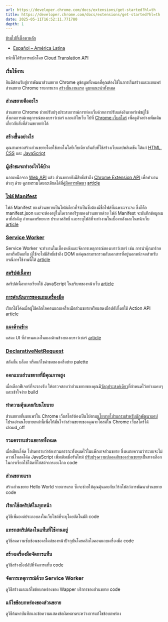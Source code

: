 ```yaml
---
url: https://developer.chrome.com/docs/extensions/get-started?hl=th
title: https://developer.chrome.com/docs/extensions/get-started?hl=th
date: 2025-05-11T16:52:11.771780
depth: 1
---
```


[ ข้ามไปที่เนื้อหาหลัก ](https://developer.chrome.com/docs/extensions/get-started?hl=th#main-content)
  * [Español – América Latina](https://developer.chrome.com/docs/extensions/get-started?hl=es-419)




หน้านี้ได้รับการแปลโดย [Cloud Translation API](https://cloud.google.com/translate/?hl=th)


###  เริ่มใช้งาน 
ยินดีต้อนรับสู่การพัฒนาส่วนขยาย Chrome ดูข้อมูลทั้งหมดที่คุณต้องใช้ในการเริ่มสร้างและเผยแพร่ส่วนขยาย Chrome รายการแรก 
[สร้างชิ้นงานแรก](https://developer.chrome.com/docs/extensions/get-started/tutorial/hello-world?hl=th) [ดูบทแนะนำทั้งหมด](https://developer.chrome.com/docs/extensions/get-started?hl=th#tutorials)
###  ส่วนขยายคืออะไร 
ส่วนขยาย Chrome ช่วยปรับปรุงประสบการณ์การท่องเว็บด้วยการปรับแต่งอินเทอร์เฟซผู้ใช้ สังเกตการณ์เหตุการณ์ของเบราว์เซอร์ และแก้ไขเว็บ ไปที่ [Chrome เว็บสโตร์](https://chromewebstore.google.com/?hl=th) เพื่อดูตัวอย่างเพิ่มเติมเกี่ยวกับสิ่งที่ส่วนขยายทำได้ 
###  สร้างขึ้นอย่างไร 
คุณสามารถสร้างส่วนขยายโดยใช้เทคโนโลยีเว็บเดียวกันกับที่ใช้สร้างเว็บแอปพลิเคชัน ได้แก่ [HTML](https://web.dev/learn/html?hl=th), [CSS](https://web.dev/learn/css?hl=th) และ [JavaScript](https://developer.mozilla.org/docs/Learn/JavaScript)
###  ผู้เข้าชมจะทำอะไรได้บ้าง 
นอกเหนือจาก [Web API](https://developer.mozilla.org/docs/Web/API) แล้ว ส่วนขยายยังมีสิทธิ์เข้าถึง [Chrome Extension API](https://developer.chrome.com/docs/extensions/reference?hl=th) เพื่อทำงานต่างๆ ด้วย ดูภาพรวมโดยละเอียดได้ที่[คู่มือการพัฒนา](https://developer.chrome.com/docs/extensions/develop?hl=th)
[ article  ](https://developer.chrome.com/docs/extensions/reference/manifest?hl=th)
###  [ ไฟล์ Manifest ](https://developer.chrome.com/docs/extensions/reference/manifest?hl=th)
ไฟล์ Manifest ของส่วนขยายเป็นไฟล์เดียวที่จำเป็นซึ่งต้องมีชื่อไฟล์ที่เฉพาะเจาะจง ซึ่งก็คือ manifest.json และจะต้องอยู่ในไดเรกทอรีรูทของส่วนขยายด้วย ไฟล์ Manifest จะบันทึกข้อมูลเมตาที่สําคัญ กําหนดทรัพยากร ประกาศสิทธิ์ และระบุไฟล์ที่จะทํางานในเบื้องหลังและในหน้าเว็บ 
[ article  ](https://developer.chrome.com/docs/extensions/develop/concepts/service-workers?hl=th)
###  [ Service Worker ](https://developer.chrome.com/docs/extensions/develop/concepts/service-workers?hl=th)
Service Worker จะทำงานในเบื้องหลังและจัดการเหตุการณ์ของเบราว์เซอร์ เช่น การนำบุ๊กมาร์กออกหรือปิดแท็บ ผู้ใช้จะไม่มีสิทธิ์เข้าถึง DOM แต่คุณสามารถรวมกับเอกสารที่อยู่นอกหน้าจอสำหรับกรณีการใช้งานนี้ได้ 
[ article  ](https://developer.chrome.com/docs/extensions/develop/concepts/content-scripts?hl=th)
###  [ สคริปต์เนื้อหา ](https://developer.chrome.com/docs/extensions/develop/concepts/content-scripts?hl=th)
สคริปต์เนื้อหาจะเรียกใช้ JavaScript ในบริบทของหน้าเว็บ 
[ article  ](https://developer.chrome.com/docs/extensions/reference/api/action?hl=th)
###  [ การดำเนินการของแถบเครื่องมือ ](https://developer.chrome.com/docs/extensions/reference/api/action?hl=th)
เรียกใช้โค้ดเมื่อผู้ใช้คลิกไอคอนแถบเครื่องมือส่วนขยายหรือแสดงป๊อปอัปโดยใช้ Action API 
[ article  ](https://developer.chrome.com/docs/extensions/reference/api/sidePanel?hl=th)
###  [ แผงด้านข้าง ](https://developer.chrome.com/docs/extensions/reference/api/sidePanel?hl=th)
แสดง UI ที่กําหนดเองในแผงด้านข้างของเบราว์เซอร์ 
[ article  ](https://developer.chrome.com/docs/extensions/reference/api/declarativeNetRequest?hl=th)
###  [ DeclarativeNetRequest ](https://developer.chrome.com/docs/extensions/reference/api/declarativeNetRequest?hl=th)
สกัดกั้น บล็อก หรือแก้ไขคำขอของเครือข่าย 
palette 
###  ออกแบบส่วนขยายที่มีคุณภาพสูง 
เมื่อเลือกฟีเจอร์ที่จะรองรับ ให้ตรวจสอบว่าส่วนขยายของคุณมี[วัตถุประสงค์เดียว](https://developer.chrome.com/docs/webstore/program-policies/quality-guidelines-faq?hl=th)ที่กําหนดไว้อย่างแคบๆ และเข้าใจง่าย 
build 
###  ทำความคุ้นเคยกับนโยบาย 
ส่วนขยายที่เผยแพร่ใน Chrome เว็บสโตร์ต้องเป็นไปตาม[นโยบายโปรแกรมสำหรับนักพัฒนาแอป](https://developer.chrome.com/docs/webstore/program-policies?hl=th) โปรดอ่านนโยบายเหล่านี้เพื่อให้มั่นใจว่าส่วนขยายของคุณจะโฮสต์ใน Chrome เว็บสโตร์ได้ 
cloud_off 
###  รวมตรรกะส่วนขยายทั้งหมด 
เมื่อเขียนโค้ด โปรดทราบว่าต้องรวมตรรกะทั้งหมดไว้ในแพ็กเกจส่วนขยาย ซึ่งหมายความว่าระบบจะไม่ดาวน์โหลดโค้ด JavaScript เพิ่มเติมเมื่อรันไทม์ [ปรับปรุงความปลอดภัยของส่วนขยาย](https://developer.chrome.com/docs/extensions/migrating/improve-security?hl=th)เป็นทางเลือกในการเรียกใช้โค้ดที่โฮสต์จากระยะไกล 
code 
###  ส่วนขยายแรก 
สร้างส่วนขยาย Hello World รายการแรก ซึ่งจะช่วยให้คุณคุ้นเคยกับเวิร์กโฟลว์การพัฒนาส่วนขยาย 
code 
###  เรียกใช้สคริปต์ในทุกหน้า 
ดูวิธีเพิ่มองค์ประกอบลงในเว็บไซต์ที่ระบุโดยอัตโนมัติ 
code 
###  แทรกสคริปต์ลงในแท็บที่ใช้งานอยู่ 
ดูวิธีลดความซับซ้อนของสไตล์ของหน้าปัจจุบันโดยคลิกไอคอนแถบเครื่องมือ 
code 
###  สร้างเครื่องมือจัดการแท็บ 
ดูวิธีสร้างป๊อปอัปที่จัดการแท็บ 
code 
###  จัดการเหตุการณ์ด้วย Service Worker 
ดูวิธีสร้างและแก้ไขข้อบกพร่องของ Wapper บริการของส่วนขยาย 
code 
###  แก้ไขข้อบกพร่องของส่วนขยาย 
ดูวิธีค้นหาบันทึกและข้อความแสดงข้อผิดพลาดระหว่างการแก้ไขข้อบกพร่อง 


